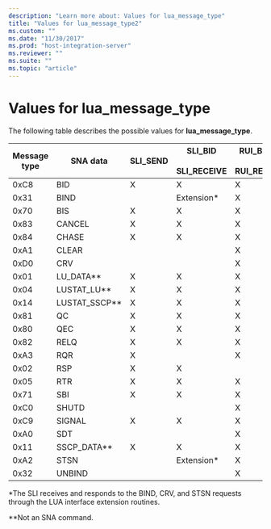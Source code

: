 ```yaml
---
description: "Learn more about: Values for lua_message_type"
title: "Values for lua_message_type2"
ms.custom: ""
ms.date: "11/30/2017"
ms.prod: "host-integration-server"
ms.reviewer: ""
ms.suite: ""
ms.topic: "article"
---
```

# Values for lua_message_type
The following table describes the possible values for **lua_message_type**.  
  
|Message type|SNA data|SLI_SEND|SLI_BID<br /><br /> SLI_RECEIVE|RUI_BID<br /><br /> RUI_READ|  
|------------------|--------------|---------------|-------------------------------|----------------------------|  
|0xC8|BID|X|X|X|  
|0x31|BIND||Extension*|X|  
|0x70|BIS|X|X|X|  
|0x83|CANCEL|X|X|X|  
|0x84|CHASE|X|X|X|  
|0xA1|CLEAR|||X|  
|0xD0|CRV|||X|  
|0x01|LU_DATA**|X|X|X|  
|0x04|LUSTAT_LU**|X|X|X|  
|0x14|LUSTAT_SSCP**|X|X|X|  
|0x81|QC|X|X|X|  
|0x80|QEC|X|X|X|  
|0x82|RELQ|X|X|X|  
|0xA3|RQR|X||X|  
|0x02|RSP|X|X||  
|0x05|RTR|X|X|X|  
|0x71|SBI|X|X|X|  
|0xC0|SHUTD|||X|  
|0xC9|SIGNAL|X|X|X|  
|0xA0|SDT|||X|  
|0x11|SSCP_DATA**|X|X|X|  
|0xA2|STSN||Extension*|X|  
|0x32|UNBIND|||X|  
  
 *The SLI receives and responds to the BIND, CRV, and STSN requests through the LUA  interface extension routines.  
  
 **Not an SNA command.
